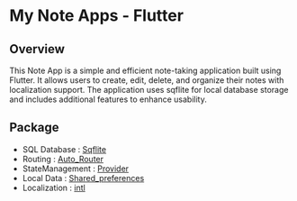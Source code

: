 # My Note Apps - Flutter

## Overview

This Note App is a simple and efficient note-taking application built using Flutter. It allows users to create, edit, delete, and organize their notes with localization support. The application uses sqflite for local database storage and includes additional features to enhance usability.

## Package 
- SQL Database : [Sqflite](https://pub.dev/packages/sqflite)
- Routing : [Auto_Router](https://pub.dev/packages/auto_route)
- StateManagement : [Provider](https://pub.dev/packages/provider)
- Local Data : [Shared_preferences](https://pub.dev/packages/shared_preferences)
- Localization : [intl](https://pub.dev/packages/intl)

